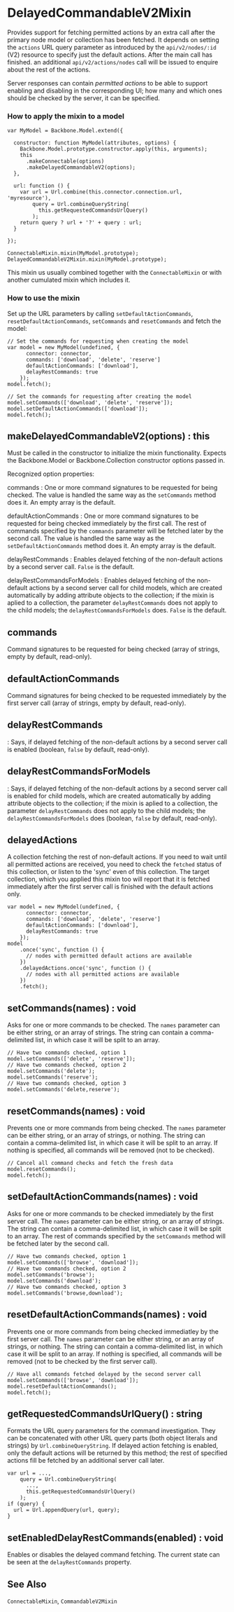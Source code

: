 # DelayedCommandableV2Mixin

Provides support for fetching permitted actions by an extra call after
the primary node model or collection has been fetched.  It depends on setting
the `actions` URL query parameter as introduced by the `api/v2/nodes/:id` (V2)
resource to specify just the default actions. After the main call has finished.
an additional `api/v2/actions/nodes` call will be issued to enquire about the
rest of the actions.

Server responses can contain *permitted actions* to be able to support
enabling and disabling in the corresponding UI; how many and which ones
should be checked by the server, it can be specified.

### How to apply the mixin to a model

```
var MyModel = Backbone.Model.extend({

  constructor: function MyModel(attributes, options) {
    Backbone.Model.prototype.constructor.apply(this, arguments);
    this
      .makeConnectable(options)
      .makeDelayedCommandableV2(options);
  },

  url: function () {
    var url = Url.combine(this.connector.connection.url, 'myresource'),
        query = Url.combineQueryString(
          this.getRequestedCommandsUrlQuery()
        );
    return query ? url + '?' + query : url;
  }

});

ConnectableMixin.mixin(MyModel.prototype);
DelayedCommandableV2Mixin.mixin(MyModel.prototype);
```

This mixin us usually combined together with the `ConnectableMixin`
or with another cumulated mixin which includes it.

### How to use the mixin

Set up the URL parameters by calling `setDefaultActionCommands`,
`resetDefaultActionCommands`, `setCommands` and `resetCommands` and
fetch the model:

```
// Set the commands for requesting when creating the model
var model = new MyModel(undefined, {
      connector: connector,
      commands: ['download', 'delete', 'reserve']
      defaultActionCommands: ['download'],
      delayRestCommands: true
    });
model.fetch();

// Set the commands for requesting after creating the model
model.setCommands(['download', 'delete', 'reserve']);
model.setDefaultActionCommands(['download']);
model.fetch();
```

## makeDelayedCommandableV2(options) : this

Must be called in the constructor to initialize the mixin functionality.
Expects the Backbone.Model or Backbone.Collection constructor options passed in.

Recognized option properties:

commands
: One or more command signatures to be requested for being checked.  The value
is handled the same way as the `setCommands` method does it.  An empty array
is the default.

defaultActionCommands
: One or more command signatures to be requested for being checked immediately
by the first call.  The rest of commands specified by the `commands` parameter
will be fetched later by the second call.  The value is handled the same way as
the `setDefaultActionCommands` method does it.  An empty array is the default.

delayRestCommands
: Enables delayed fetching of the non-default actions by a second server call.
`False` is the default.

delayRestCommandsForModels
: Enables delayed fetching of the non-default actions by a second server call
  for child models, which are created automatically by adding attribute objects
  to the collection; if the mixin is aplied to a collection, the parameter
  `delayRestCommands` does not apply to the child models; the
  `delayRestCommandsForModels` does. `False` is the default.

## commands

Command signatures to be requested for being checked (array of strings, empty
by default, read-only).

## defaultActionCommands

Command signatures for being checked to be requested immediately by the first
server call (array of strings, empty by default, read-only).

## delayRestCommands
: Says, if delayed fetching of the non-default actions by a second server call
is enabled (boolean, `false` by default, read-only).

## delayRestCommandsForModels
: Says, if delayed fetching of the non-default actions by a second server call
  is enabled for child models, which are created automatically by adding
  attribute objects to the collection; if the mixin is aplied to a collection,
  the parameter `delayRestCommands` does not apply to the child models; the
  `delayRestCommandsForModels` does (boolean, `false` by default, read-only).

## delayedActions

A collection fetching the rest of non-default actions. If you need to wait until
all permitted actions are received, you need to check the `fetched` status of this
collection, or listen to the 'sync' even of this collection.  The target collection,
which you applied this mixin too will report that it is fetched immediately after
the first server call is finished with the default actions only.

```
var model = new MyModel(undefined, {
      connector: connector,
      commands: ['download', 'delete', 'reserve']
      defaultActionCommands: ['download'],
      delayRestCommands: true
    });
model
    .once('sync', function () {
      // nodes with permitted default actions are available
    })
    .delayedActions.once('sync', function () {
      // nodes with all permitted actions are available
    })
    .fetch();
```

## setCommands(names) : void

Asks for one or more commands to be checked.  The `names` parameter can be
either string, or an array of strings.  The string can contain a comma-delimited
list, in which case it will be split to an array.

```
// Have two commands checked, option 1
model.setCommands(['delete', 'reserve']);
// Have two commands checked, option 2
model.setCommands('delete');
model.setCommands('reserve');
// Have two commands checked, option 3
model.setCommands('delete,reserve');
```

## resetCommands(names) : void

Prevents one or more commands from being checked.  The `names` parameter can be either
string, or an array of strings, or nothing.  The string can contain a comma-delimited list,
in which case it will be split to an array.  If nothing is specified, all commands will
be removed (not to be checked).

```
// Cancel all command checks and fetch the fresh data
model.resetCommands();
model.fetch();
```

## setDefaultActionCommands(names) : void

Asks for one or more commands to be checked immediately by the first server
call.  The `names` parameter can be either string, or an array of strings.
The string can contain a comma-delimited list, in which case it will be split
to an array.  The rest of commands specified by the `setCommands` method
will be fetched later by the second call.

```
// Have two commands checked, option 1
model.setCommands(['browse', 'download']);
// Have two commands checked, option 2
model.setCommands('browse');
model.setCommands('download');
// Have two commands checked, option 3
model.setCommands('browse,download');
```

## resetDefaultActionCommands(names) : void

Prevents one or more commands from being checked immediatley by the first
server call.  The `names` parameter can be either string, or an array of
strings, or nothing.  The string can contain a comma-delimited list, in
which case it will be split to an array.  If nothing is specified, all
commands will be removed (not to be checked by the first server call).

```
// Have all commands fetched delayed by the second server call
model.setCommands(['browse', 'download']);
model.resetDefaultActionCommands();
model.fetch();
```

## getRequestedCommandsUrlQuery() : string

Formats the URL query parameters for the command investigation.  They can be concatenated
with other URL query parts (both object literals and strings) by `Url.combineQueryString`.
If delayed action fetching is enabled, only the default actions will be returned by this
method; the rest of specified actions fill be fetched by an additional server call later.

```
var url = ...,
    query = Url.combineQueryString(
      ...,
      this.getRequestedCommandsUrlQuery()
    );
if (query) {
  url = Url.appendQuery(url, query);
}
```

## setEnabledDelayRestCommands(enabled) : void

Enables or disables the delayed command fetching. The current
state can be seen at the `delayRestCommands` property.

## See Also

`ConnectableMixin`, `CommandableV2Mixin`

